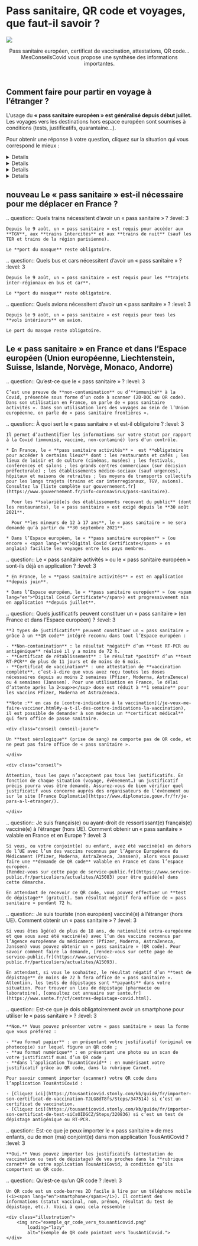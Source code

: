 # Pass sanitaire, QR code et voyages, que faut-il savoir ?

<img src="illustrations/pass_sanitaire.svg">

<header>
    <p class="big">Pass sanitaire européen, certificat de vaccination, attestations, QR code… MesConseilsCovid vous propose une synthèse des informations importantes.</p>
</header>

<div itemscope itemtype="https://schema.org/FAQPage">

## Comment faire pour partir en voyage à l’étranger ?

<div class="conseil">

L’usage du **« pass sanitaire européen » est généralisé depuis début juillet.** Les voyages vers les destinations hors espace européen sont soumises à conditions (tests, justificatifs, quarantaine…).

</div>

Pour obtenir une réponse à votre question, cliquez sur la situation qui vous correspond le mieux :

<details id="je-ne-suis-pas-vaccine">

.. summary:: Je ne suis pas vacciné(e) et je souhaite voyager

.. question:: <span class="visually-hidden">Je ne suis pas vacciné(e) :</span> Puis-je partir en voyage ?
    :level: 4

    **Oui**, mais les conditions de voyages sont plus ou moins contraignantes selon les pays de destination. Assurez-vous de vérifier quelles conditions s’appliquent avant de partir.

    Pour vérifier les conditions d’entrée dans votre pays de destination, vous pouvez consulter le site internet de son ambassade et/ou celui de [France Diplomatie](https://www.diplomatie.gouv.fr/fr/je-pars-a-l-etranger/).


.. question:: <span class="visually-hidden">Je ne suis pas vacciné(e) :</span> Sous quelle forme présenter le « pass sanitaire européen » lors d’un voyage ?
    :level: 4

    Pour voyager, il vous suffit de présenter le résultat de votre test négatif, au format papier ou numérique. Il faut que le document comporte un **QR Code** qui garantit son authenticité.


.. question:: <span class="visually-hidden">Je ne suis pas vacciné(e) :</span> Quel justificatif présenter pour partir en Corse ou vers les destinations d’Outre-mer ?
    :level: 4

    **Pour la Corse** : vous devez présenter un **test RT-PCR négatif** réalisé il y a moins de 72 h *ou* un **test antigénique négatif** réalisé il y a moins de 48 h. Pour en savoir plus, rendez-vous sur le site de l’[ARS de Corse](https://www.corse.ars.sante.fr/covid19-pass-sanitaire-obligatoire-pour-venir-en-corse).

    **Pour l’Outre-mer** : toutes les destinations d’Outre-mer exigent la présentation d’un **test RT-PCR négatif** de moins de 72 h lors de l’embarquement. D’autres conditions de voyages plus ou moins contraignantes s’ajoutent selon la destination. Nous vous invitons à consulter [cette page](https://www.gouvernement.fr/info-coronavirus/outre-mer) pour en obtenir le détail.


.. question:: <span class="visually-hidden">Je ne suis pas vacciné(e) :</span> Je pars bientôt en voyage vers un pays de l’Espace européen. Comment obtenir un « pass sanitaire européen » ?
    :level: 4

    Si vous n’êtes pas vacciné(e), un **test de dépistage négatif** sur lequel figure un QR code aux normes européennes fera office de « pass sanitaire européen ».

    Attention, tous les pays n’acceptent pas les **tests antigéniques**. Par ailleurs, la durée de validité du résultat du test varie selon les destinations de 48 h à 72 h. Nous vous conseillons de vérifier les critères d’accès à votre pays de destination avant de partir, sur le site du [ministère de l’Europe et des Affaires étrangères](https://www.diplomatie.gouv.fr/fr/conseils-aux-voyageurs/conseils-par-pays-destination/).

    Il n’est plus nécessaire de justifier d’un **motif impérieux** pour sortir de France métropolitaine vers un pays de l’Espace européen.


.. question:: <span class="visually-hidden">Je ne suis pas vacciné(e) :</span> Mon test de dépistage ne comporte pas de QR code, comment faire ?
    :level: 4

    Lorsque vous faites un test auprès d’un professionnel de santé, vous recevez un mail ou un SMS pour télécharger le **certificat de dépistage** sur le [portail SI-DEP](https://sidep.gouv.fr/cyberlab/patientviewer.jsp).

    C’est sur ce document que vous trouverez le **QR code** à présenter lors de votre voyage, ainsi que le QR Code à intégrer dans l’application TousAntiCovid.


.. question:: <span class="visually-hidden">Je ne suis pas vacciné(e) :</span> Je rentre d’un pays de l’Espace européen. Quelles mesures s’appliquent à mon retour en France métropolitaine ?
    :level: 4

    À l’embarquement sur votre vol retour vers la France, vous devrez présenter un **test antigénique ou RT-PCR négatif** réalisé dans les 72 h précédant votre vol  (moins de 24 h pour les pays sous surveillance : Chypre, Espagne, Grèce, Malte, Pays-Bas, Portugal).

    Pour plus de détails, consultez le [site du ministère de l’Intérieur](https://www.interieur.gouv.fr/Actualites/L-actu-du-Ministere/Attestation-de-deplacement-et-de-voyage#from8).


.. question:: <span class="visually-hidden">Je ne suis pas vacciné(e) :</span> Je pars bientôt en voyage dans un pays extérieur à l’Espace européen. Quel justificatif présenter ?
    :level: 4

    Pour connaître les conditions de sortie de la France métropolitaine vers un pays extérieur à l’Espace européen, rendez-vous sur le [site du ministère de l’Intérieur](https://www.interieur.gouv.fr/Actualites/L-actu-du-Ministere/Attestation-de-deplacement-et-de-voyage#from8).

    Par ailleurs, le voyage vers la plupart des destinations hors Espace européen, à partir de la France métropolitaine, est soumis à la présentation d’un **motif impérieux**.

    Pour vérifier à quelle catégorie (**verte**, **orange** ou **rouge**) appartient votre pays de destination, rendez-vous sur [le site du gouvernement](https://www.gouvernement.fr/info-coronavirus/deplacements#informations).

    La plupart des pays exigent la présentation d’un **test RT-PCR négatif** récent (réalisé il y a moins de 48 h ou 72 h). Pour connaître les conditions d’entrée dans votre pays de destination, vous pouvez consulter le site internet de son ambassade et/ou celui de [France Diplomatie](https://www.diplomatie.gouv.fr/fr/je-pars-a-l-etranger/).


.. question:: <span class="visually-hidden">Je ne suis pas vacciné(e) :</span> Je rentre de voyage d’un pays extérieur à l’Espace européen. Quelles mesures s’appliquent à mon retour en France métropolitaine ?
    :level: 4

    Les mesures sont plus ou moins contraignantes selon le pays d’où vous revenez :

    * d’un [pays classé **vert**](https://www.gouvernement.fr/info-coronavirus/deplacements#informations) (États membres de l’Union européenne ainsi que Andorre, l’Islande, le Liechtenstein, Monaco, la Norvège, Saint-Marin, la Suisse et le Vatican ; s’y ajoutent l’Arabie Saoudite, l’Australie, le Bahreïn, Brunei, le Canada, le Chili, la Corée du Sud, les États-Unis, Hong-Kong, Israël, le Japon, la Jordanie, le Liban,  la Nouvelle-Zélande, Singapour, Taïwan, Ukraine, Union des Comores, l’Uruguay et Vanuatu) : vous n’aurez pas à respecter une quarantaine à votre retour mais vous devez présenter un test antigénique ou RT-PCR négatif de moins de 72 h (moins de 24 h pour les pays sous surveillance : Chypre, Espagne, Grèce, Malte, Pays-Bas, Portugal).

    * d’un [pays classé **rouge**](https://www.gouvernement.fr/info-coronavirus/deplacements#informations) (Afghanistan, Afrique du Sud, Algérie, Argentine, Bangladesh, Brésil, Colombie, Costa-Rica, Cuba, Géorgie, Indonésie, Iran, Maldives, Maroc, Mozambique, Namibie, Népal, Oman, Pakistan, République Démocratique du Congo, Russie, Seychelles, Suriname, Tunisie et Turquie), vous devez :

        - à l’embarquement, présenter un **test RT-PCR ou antigénique négatif** réalisé il y a moins de 48 h ;
        - à l’arrivée, vous soumettre à un **test antigénique** ;
        - respecter une **quarantaine obligatoire de 10 jours** à votre retour en France.

    * d’un [pays classé **orange**](https://www.gouvernement.fr/info-coronavirus/deplacements#informations) (tous les pays, hors pays définis tels que « verts » et « rouges ») :

        - à l’embarquement, vous devez présenter un **test RT-PCR ou antigénique négatif** récent (moins de 48 h ou 72 h) ;
        - respecter un **auto-isolement de 7 jours** à votre retour en France.

</details>

<details id="je-suis-vaccine">

.. summary:: Je suis vacciné(e) et je prévois de partir en voyage

.. question:: <span class="visually-hidden">Je suis vacciné(e) :</span> Comment obtenir le « pass sanitaire européen » ?
    :level: 4

    Cela dépend de votre **pays de destination** :

    * Pour certaines destinations, votre **attestation de vaccination** complète sur laquelle figure un QR code aux normes européennes fait office de « pass sanitaire européen ».

    * Pour d’autres, seul un **test de dépistage négatif**, comportant un QR code aux normes européennes est considéré comme « pass sanitaire européen ».

    Assurez-vous de vérifier quelles conditions s’appliquent avant de partir. Pour vérifier les conditions d’entrée dans votre pays de destination, vous pouvez consulter le site internet de son ambassade et/ou celui de [France Diplomatie](https://www.diplomatie.gouv.fr/fr/je-pars-a-l-etranger/).


.. question:: <span class="visually-hidden">Je suis vacciné(e) :</span> Comment savoir si ma vaccination est complète ?
    :level: 4

    **En Europe**, votre vaccination est considérée comme étant terminée si :

    * vous avez reçu toutes les doses de vaccins que vous deviez recevoir (1, 2 ou 3 doses selon votre situation) ou ;
    * vous avez reçu votre dernière dose du vaccin Pfizer, Moderna ou AstraZeneca il y a plus de 14 jours ou ;
    * vous avez reçu votre dose de vaccin Janssen il y a plus de 28 jours.

    **En dehors de l’Espace européen**, la vaccination n’est considérée comme étant complète qu’après 2 doses de vaccin (sauf Janssen), et ce, même si une personne a déjà été contaminée par la Covid-19. Si vous n’avez reçu qu’une seule dose suite à une première infection à la Covid-19, nous vous encourageons à vous renseigner auprès des autorités de votre pays de destination afin de connaître leurs attentes en matière de schéma vaccinal.


.. question:: <span class="visually-hidden">Je suis vacciné(e) :</span> Le « pass sanitaire européen » est-il déjà en application pour les voyages dans l’Espace européen ?
    :level: 4

    **Oui.** Le « pass sanitaire européen », ou encore « <span lang="en">Digital Covid Certificate</span> » est entré en application le 1<sup>er</sup> juillet. Il permet de faciliter les voyages entre les pays membres.
    Attention, le « pass sanitaire européen » n’harmonise pas les critères d’accès dans les pays membres. Chaque pays peut exiger un type de justificatif différent : test de dépistage RT-PCR ou antigénique, attestation de vaccination…
    Pour vérifiez les conditions d’entrée dans votre pays de destination, vous pouvez consulter le site internet de son ambassade et/ou celui de [France Diplomatie](https://www.diplomatie.gouv.fr/fr/je-pars-a-l-etranger/).


.. question:: <span class="visually-hidden">Je suis vacciné(e) :</span> Comment obtenir une attestation de vaccination avec un QR code à importer dans TousAntiCovid ?
    :level: 4

    Pour télécharger une attestation de vaccination complète avec un QR code aux normes européennes, rendez-vous sur le [téléservice de l’Assurance maladie](https://attestation-vaccin.ameli.fr/).


.. question:: <span class="visually-hidden">Je suis vacciné(e) :</span> Ma preuve de vaccination est-elle suffisante pour partir en Corse ou vers les destinations d’Outre-mer ?
    :level: 4

    **Oui pour la Corse** : une preuve de vaccination complète est exigée. Vous pouvez la présenter dans votre carnet TousAntiCovid. Pour en savoir plus, rendez-vous sur le site de l’[ARS de Corse](https://www.corse.ars.sante.fr/covid19-pass-sanitaire-obligatoire-pour-venir-en-corse).

    **Pour l’Outre-mer** : les conditions de voyages diffèrent selon la destination. Nous vous invitons à consulter [cette page](https://www.gouvernement.fr/info-coronavirus/outre-mer) pour en obtenir le détail.


.. question:: <span class="visually-hidden">Je suis vacciné(e) :</span> Je pars en voyage vers un pays de l’Espace européen. Ma preuve de vaccination est-elle suffisante ?
    :level: 4

    **Cela dépend de votre destination.** Le « pass sanitaire européen » permet de faciliter le contrôle des justificatifs (vaccination, tests de dépistage) lors des voyages au sein de l’Espace européen, mais il n’harmonise pas les conditions d’entrées dans les pays membres. Vous ne pourrez donc pas faire automatiquement valoir votre vaccination pour voyager au sein de l’Union européenne.

    Certains pays exigent encore la présentation d’un **test RT-PCR ou antigénique négatif** récent (réalisé dans les 48 h ou 72 h), même pour les personnes vaccinées. Attention, le délai de validité des tests de dépistage varie selon les pays, et tous n’acceptent pas les tests antigéniques.

    Pour vérifier les conditions d’entrée dans votre pays de destination, vous pouvez consulter le site internet de son ambassade et/ou celui de [France Diplomatie](https://www.diplomatie.gouv.fr/fr/je-pars-a-l-etranger/).


.. question:: <span class="visually-hidden">Je suis vacciné(e) :</span> Je dois présenter un test de dépistage négatif avec un QR code pour voyager, comment faire ?
    :level: 4

    Lorsque vous faites un test, vous recevez un mail ou un SMS pour télécharger le **certificat de dépistage** sur le [portail SI-DEP](https://sidep.gouv.fr/cyberlab/patientviewer.jsp). C’est sur ce document que vous trouverez le QR code à présenter lors de votre voyage. Le document comporte aussi le QR Code à intégrer dans TousAntiCovid.


.. question:: <span class="visually-hidden">Je suis vacciné(e) :</span> Je rentre d’un pays de l’Espace européen. Quelles mesures s’appliquent à mon retour en France métropolitaine ?
    :level: 4

    Vous devrez présenter votre **attestation de vaccination** ou « pass sanitaire » lors de l’embarquement sur votre vol retour.


.. question:: <span class="visually-hidden">Je suis vacciné(e) :</span> Je voyage vers une destination extérieure à l’Espace européen. Ma preuve de vaccination est-elle suffisante ?
    :level: 4

    Pour connaître les conditions de sortie de la France métropolitaine vers un pays extérieur à l’Espace européen, rendez-vous sur le [site du ministère de l’Intérieur](https://www.interieur.gouv.fr/Actualites/L-actu-du-Ministere/Attestation-de-deplacement-et-de-voyage#from8).

    Par ailleurs, le voyage vers la plupart des destinations hors Espace européen, à partir de la France métropolitaine, est soumis à la présentation d’un **motif impérieux**.

    Pour vérifier à quelle catégorie (**verte**, **orange** ou **rouge**) appartient votre pays de destination, rendez-vous sur [le site du gouvernement](https://www.gouvernement.fr/info-coronavirus/deplacements#informations).

    La plupart des pays exigent la présentation d’un **test RT-PCR négatif** récent (réalisé dans les 48 h ou 72 h). Pour connaître les conditions d’entrée dans votre pays de destination, vous pouvez consulter le site internet de son ambassade et/ou celui de [France Diplomatie](https://www.diplomatie.gouv.fr/fr/je-pars-a-l-etranger/).


.. question:: <span class="visually-hidden">Je suis vacciné(e) :</span> Je reviens d’une destination extérieure à l’Espace européen. Quelles mesures s’appliquent à mon retour ?
    :level: 4

    Les mesures sont plus ou moins contraignantes selon le pays d’où vous revenez :

    * D’un [pays classé **vert**](https://www.gouvernement.fr/info-coronavirus/deplacements#informations) (États membres de l’Union européenne ainsi que Andorre, l’Islande, le Liechtenstein, Monaco, la Norvège, Saint-Marin, la Suisse et le Vatican ; s’y ajoutent l’Arabie Saoudite, l’Australie, le Bahreïn, Brunei, le Canada, le Chili, la Corée du Sud, les États-Unis, Hong-Kong, Israël, le Japon, la Jordanie, le Liban,  la Nouvelle-Zélande, Singapour, Taïwan, Ukraine, Union des Comores, l’Uruguay et Vanuatu) : vous n’aurez pas à respecter une quarantaine à votre retour mais vous devez présenter votre attestation de vaccination à l’embarquement sur votre vol retour.

    * D’un [pays classé **rouge**](https://www.gouvernement.fr/info-coronavirus/deplacements#informations) (Afghanistan, Afrique du Sud, Algérie, Argentine, Bangladesh, Brésil, Colombie, Costa-Rica, Cuba, Géorgie, Indonésie, Iran, Maldives, Maroc, Mozambique, Namibie, Népal, Oman, Pakistan, République Démocratique du Congo, Russie, Seychelles, Suriname, Tunisie et Turquie), vous devez :
        - à l’embarquement, présenter un **test RT-PCR ou antigénique négatif** réalisé il y a moins de 48 h ;
        - à l’arrivée, vous soumettre à un **test antigénique** ;
        - respecter un **auto-isolement de 7 jours**.

    * D’un [pays classé **orange**](https://www.gouvernement.fr/info-coronavirus/deplacements#informations) (tous les pays, hors pays définis tels que « verts » et « rouges ») : à l’embarquement, vous devez présenter un **test RT-PCR négatif** de moins de 72 h ou **test antigénique négatif** de moins de 48 h.

</details>

<details id="je-suis-en-cours-de-vaccination">

.. summary:: Je suis en cours de vaccination (je n’ai pas reçu toutes mes doses)

    Vous êtes considéré(e) comme étant « en cours de vaccination » si vous n’avez reçu qu’une partie des doses de vaccins que vous devez recevoir **ou** si le délai post-injection du vaccin n’est pas encore écoulé (14 jours après la dernière injection du vaccin Pfizer, Moderna et AstraZeneca ; 28 jours après l’injection du vaccin Janssen).


.. question:: <span class="visually-hidden">Je suis en cours de vaccination :</span> Puis-je partir en voyage ?
    :level: 4

    **Oui**, mais les conditions de voyages sont plus ou moins contraignantes selon les pays de destination. Assurez-vous de vérifier quelles conditions s’appliquent avant de partir.

    Pour vérifier les conditions d’entrée dans votre pays de destination, vous pouvez consulter le site internet de son ambassade et/ou celui de [France Diplomatie](https://www.diplomatie.gouv.fr/fr/je-pars-a-l-etranger/).


.. question:: <span class="visually-hidden">Je suis en cours de vaccination :</span> Comment obtenir un « pass sanitaire européen » ou un justificatif me permettant de voyager dans l’Espace européen ?
    :level: 4

    Si vous êtes en cours de vaccination (1 dose reçue sur 2 doses prévues, ou 2<sup>e</sup> dose reçue depuis moins de 2 semaines), c’est-à-dire que vous n’avez pas finalisé votre cycle vaccinal, il est probable que vous ne puissiez pas faire valoir cette vaccination pour voyager vers toutes les destinations.

    Dans la plupart des cas, vous devrez présenter un **test RT-PCR ou antigénique négatif** récent (réalisé dans les 48 h ou 72 h) sur lequel figure un QR code aux normes européennes. Ce justificatif fera office de « pass sanitaire européen ».

    Attention, tous les pays n’acceptent pas les **tests antigéniques**. Par ailleurs, la durée de validité du résultat varie selon les destinations de 48 h à 72 h. Nous vous conseillons de vérifier les critères d’accès à votre pays de destination avant de partir, en vous rendant sur [France Diplomatie](https://www.diplomatie.gouv.fr/fr/je-pars-a-l-etranger/).


.. question:: <span class="visually-hidden">Je suis en cours de vaccination :</span> Sous quelle forme présenter ce justificatif ou ce « pass sanitaire européen » lors d’un voyage ?
    :level: 4

    Depuis le 1<sup>er</sup> juillet, le format intégré dans le carnet de l’application TousAntiCovid est reconnu dans l’Espace européen. Vous pouvez également le présenter en format papier lors d’un contrôle.


.. question:: <span class="visually-hidden">Je suis en cours de vaccination :</span> Mon test de dépistage ne comporte pas de QR code, comment faire ?
    :level: 4

    Lorsque vous faites un test auprès d’un professionnel de santé, vous recevez un mail ou un SMS pour télécharger le **certificat de dépistage** sur le [portail SI-DEP](https://sidep.gouv.fr/cyberlab/patientviewer.jsp). C’est sur ce document que vous trouverez le QR code à présenter lors de votre voyage ainsi que le QR code à intégrer dans TousAntiCovid.


.. question:: <span class="visually-hidden">Je suis en cours de vaccination :</span> Quel justificatif présenter pour partir en Corse ou vers les destinations d’Outre-mer ?
    :level: 4

    **Pour la Corse** : vous devez présenter un **test RT-PCR négatif** réalisé il y a moins de 72 h *ou* un **test antigénique négatif** réalisé il y a moins de 48 h. Pour en savoir plus, rendez-vous sur le site de l’[ARS de Corse](https://www.corse.ars.sante.fr/covid19-pass-sanitaire-obligatoire-pour-venir-en-corse).

    **Pour l’Outre-mer** : les conditions de voyages diffèrent selon la destination. Nous vous invitons à consulter [cette page](https://www.gouvernement.fr/info-coronavirus/outre-mer) pour en obtenir le détail.


.. question:: <span class="visually-hidden">Je suis en cours de vaccination :</span> Je rentre d’un pays de l’Espace européen. Quelles mesures s’appliquent à mon retour en France métropolitaine ?
    :level: 4

    À l’embarquement sur votre vol retour vers la France, vous devrez présenter un **test antigénique ou RT-PCR négatif** réalisé dans les 72 h précédant votre vol (moins de 24 h pour les pays sous surveillance : Chypre, Espagne, Grèce, Malte, Pays-Bas, Portugal).

    Pour plus de détails, consultez le [site du ministère de l’Intérieur](https://www.interieur.gouv.fr/Actualites/L-actu-du-Ministere/Attestation-de-deplacement-et-de-voyage#from8).


.. question:: <span class="visually-hidden">Je suis en cours de vaccination :</span> Je pars bientôt en voyage dans un pays extérieur à l’Espace européen. Quel justificatif présenter ?
    :level: 4

    Pour connaître les conditions de sortie de la France métropolitaine vers un pays extérieur à l’Espace européen, rendez-vous sur le [site du ministère de l’Intérieur](https://www.interieur.gouv.fr/Actualites/L-actu-du-Ministere/Attestation-de-deplacement-et-de-voyage#from8).

    Par ailleurs, le voyage vers la plupart des destinations hors Espace européen, à partir de la France métropolitaine, est soumis à la présentation d’un **motif impérieux**.

    Pour vérifier à quelle catégorie (**verte**, **orange** ou **rouge**) appartient votre pays de destination, rendez-vous sur [le site du gouvernement](https://www.gouvernement.fr/info-coronavirus/deplacements#informations).

    La plupart des pays exigent la présentation d’un **test RT-PCR négatif** récent (réalisé il y a moins de 48 h ou 72 h). Pour connaître les conditions d’entrée dans votre pays de destination, vous pouvez consulter le site internet de son ambassade et/ou celui de [France Diplomatie](https://www.diplomatie.gouv.fr/fr/je-pars-a-l-etranger/).


.. question:: <span class="visually-hidden">Je suis en cours de vaccination :</span> Je rentre de voyage d’un pays extérieur à l’Espace européen. Quelles mesures s’appliquent à mon retour en France métropolitaine ?
    :level: 4

    Les mesures sont plus ou moins contraignantes selon le pays d’où vous revenez :

    * D’un [pays classé **vert**](https://www.gouvernement.fr/info-coronavirus/deplacements#informations) (États membres de l’Union européenne ainsi que Andorre, l’Islande, le Liechtenstein, Monaco, la Norvège, Saint-Marin, la Suisse et le Vatican ; s’y ajoutent l’Arabie Saoudite, l’Australie, le Bahreïn, Brunei, le Canada, le Chili, la Corée du Sud, les États-Unis, Hong-Kong, Israël, le Japon, la Jordanie, le Liban,  la Nouvelle-Zélande, Singapour, Taïwan, Ukraine, Union des Comores, l’Uruguay et Vanuatu) : vous n’aurez pas à respecter une quarantaine à votre retour mais vous devez présenter un test antigénique ou RT-PCR négatif de moins de 72 h (moins de 24 h pour les pays sous surveillance : Chypre, Espagne, Grèce, Malte, Pays-Bas, Portugal).

    * D’un [pays classé **rouge**](https://www.gouvernement.fr/info-coronavirus/deplacements#informations) (Afghanistan, Afrique du Sud, Algérie, Argentine, Bangladesh, Brésil, Colombie, Costa-Rica, Cuba, Géorgie, Indonésie, Iran, Maldives, Maroc, Mozambique, Namibie, Népal, Oman, Pakistan, République Démocratique du Congo, Russie, Seychelles, Suriname, Tunisie et Turquie), vous devez :
        - à l’embarquement, présenter un **test RT-PCR ou antigénique négatif** réalisé il y a moins de 48 h ;
        - à l’arrivée, vous soumettre à un **test antigénique** ;
        - respecter une **quarantaine obligatoire de 10 jours** à votre retour en France.

    * D’un [pays classé **orange**](https://www.gouvernement.fr/info-coronavirus/deplacements#informations) (tous les pays, hors pays définis tels que « verts » et « rouges ») :
        - à l’embarquement, vous devez présenter un **test RT-PCR ou antigénique négatif** récent (moins de 48 h ou 72 h) ;
        - respecter un **auto-isolement de 7 jours** à votre retour en France.

</details>

<details id="je-suis-gueri-de-la-covid">

.. summary:: Je suis guéri(e) de la Covid depuis plus de 11 jours et moins de 6 mois


.. question:: <span class="visually-hidden">Je suis guéri(e) de la Covid :</span> Puis-je partir en voyage ?
    :level: 4

    Pour le moment, la plupart des pays exigent la présentation d’un **test de dépistage négatif** récent (48 h ou 72 h selon la destination).

    Pour vérifier les conditions d’entrée dans votre pays de destination, vous pouvez consulter le site internet de son ambassade et/ou celui de [France Diplomatie](https://www.diplomatie.gouv.fr/fr/je-pars-a-l-etranger/).


.. question:: <span class="visually-hidden">Je suis guéri(e) de la Covid :</span> Comment obtenir un « pass sanitaire européen » ?
    :level: 4

    Si votre **test RT-PCR positif** date de plus de 11 jours et de moins de 6 mois et qu’il comporte un QR code aux normes européennes, alors il fait office de **« certificat de rétablissement »** reconnu comme « pass sanitaire » en France et dans l’Espace européen.

    Cependant, certains pays européens peuvent continuer à exiger un **test de dépistage négatif** (RT-PCR ou antigénique) récent (48 h ou 72 h).

    Pour télécharger le **certificat de dépistage** comportant un QR code aux normes européennes, rendez-vous sur le [portail SI-DEP](https://sidep.gouv.fr/cyberlab/patientviewer.jsp).

    <div class="conseil conseil-jaune">

    Un **test sérologique** (prise de sang) ne comporte pas de QR code, et ne peut pas faire office de « pass sanitaire ».

    </div>


.. question:: <span class="visually-hidden">Je suis guéri(e) de la Covid :</span> Puis-je me déplacer dans l’Espace européen ?
    :level: 4

    **Oui.** Assurez-vous de vérifier quel justificatif fait office de « pass sanitaire européen » pour votre pays de destination, en vous rendant sur le site [France Diplomatie](https://www.diplomatie.gouv.fr/fr/je-pars-a-l-etranger/). Selon votre destination, un **certificat de rétablissement** ou un **test de dépistage négatif** récent pourra vous être demandé.


.. question:: <span class="visually-hidden">Je suis guéri(e) de la Covid :</span> Je rentre d’un pays de l’Espace européen. Quelles mesures s’appliquent à mon retour en France métropolitaine ?
    :level: 4

    À l’embarquement sur votre vol retour vers la France, vous devrez présenter un **test antigénique ou RT-PCR négatif** réalisé dans les 72 h précédant votre vol (moins de 24 h pour les pays sous surveillance : Chypre, Espagne, Grèce, Malte, Pays-Bas, Portugal).

    Pour plus de détails, consultez le [site du ministère de l’Intérieur](https://www.interieur.gouv.fr/Actualites/L-actu-du-Ministere/Attestation-de-deplacement-et-de-voyage#from8).


.. question:: <span class="visually-hidden">Je suis guéri(e) de la Covid :</span> Mon test de dépistage (positif ou négatif) ne comporte pas de QR code, comment l’intégrer dans TousAntiCovid ?
    :level: 4

    Si votre **certificat de dépistage** ne comporte pas de **QR code**, vous ne pourrez pas l’intégrer dans l’application TousAntiCovid, ni le faire valoir comme « pass sanitaire ».

    Si vous avez été **testé positif après le 10 mai 2021**, votre certificat de dépistage comportant un QR code aux normes européennes reste disponible pendant **6 mois** sur le [portail SI-DEP](https://sidep.gouv.fr/cyberlab/patientviewer.jsp).

    Si vous avez été **testé positif entre le 10 mars et le 10 mai 2021**, vous pouvez demander au laboratoire de saisir un nouveau certificat de dépistage avec QR code, qui sera mis à votre disposition sur le [portail SI-DEP](https://sidep.gouv.fr/cyberlab/patientviewer.jsp).


.. question:: <span class="visually-hidden">Je suis guéri(e) de la Covid :</span> Est-ce que je peux partir en Corse ou vers les destinations d’Outre-mer ?
    :level: 4

    **Pour la Corse** : vous devez présenter un **test RT-PCR négatif** réalisé il y a moins de 72 h **ou** un test antigénique négatif réalisé il y a moins de 48 h. Pour en savoir plus, rendez-vous sur le site de l’[ARS de Corse](https://www.corse.ars.sante.fr/covid19-pass-sanitaire-obligatoire-pour-venir-en-corse).

    **Pour l’Outre-mer** : toutes les destinations d’Outre-mer exigent la présentation d’un **test RT-PCR négatif** de moins de 72 h lors de l’embarquement. D’autres conditions de voyages plus ou moins contraignantes s’ajoutent selon la destination. Nous vous invitons à consulter [cette page](https://www.gouvernement.fr/info-coronavirus/outre-mer) pour en obtenir le détail.

</details>

## <span class="nouveau">nouveau</span> Le « pass sanitaire » est-il nécessaire pour me déplacer en France ?

.. question:: Quels trains nécessitent d’avoir un « pass sanitaire » ?
    :level: 3

    Depuis le 9 août, un « pass sanitaire » est requis pour accéder aux **TGV**, aux **trains Intercités** et aux **trains de nuit** (sauf les TER et trains de la région parisienne).

    Le **port du masque** reste obligatoire.


.. question:: Quels bus et cars nécessitent d’avoir un « pass sanitaire » ?
    :level: 3

    Depuis le 9 août, un « pass sanitaire » est requis pour les **trajets inter-régionaux en bus et car**.

    Le **port du masque** reste obligatoire.


.. question:: Quels avions nécessitent d’avoir un « pass sanitaire » ?
    :level: 3

    Depuis le 9 août, un « pass sanitaire » est requis pour tous les **vols intérieurs** en avion.

    Le port du masque reste obligatoire.


## Le « pass sanitaire » en France et dans l’Espace européen (Union européenne, Liechtenstein, Suisse, Islande, Norvège, Monaco, Andorre)

.. question:: Qu’est-ce que le « pass sanitaire » ?
    :level: 3

    C’est une preuve de **non-contamination** ou d’**immunité** à la Covid, présentée sous forme d’un code à scanner (2D-DOC ou QR code).
    Dans son utilisation en France, on parle de « pass sanitaire activités ». Dans son utilisation lors des voyages au sein de l’Union européenne, on parle de « pass sanitaire frontières ».


.. question:: À quoi sert le « pass sanitaire » et est-il obligatoire ?
    :level: 3

    Il permet d’authentifier les informations sur votre statut par rapport à la Covid (immunisé, vacciné, non-contaminé) lors d’un contrôle.

    * En France, le « **pass sanitaire activités** »  est **obligatoire pour accéder à certains lieux** dont : les restaurants et cafés ; les lieux de loisir et de culture (cinémas, musées) ; les festivals, conférences et salons ; les grands centres commerciaux (sur décision préfectorale) ; les établissements médico-sociaux (sauf urgences), hôpitaux et maisons de retraites ; les moyens de transports collectifs pour les longs trajets (trains et car interregionaux, TGV, avions). Consultez la [liste complète sur gouvernement.fr](https://www.gouvernement.fr/info-coronavirus/pass-sanitaire).

      Pour les **salarié(e)s des établissements recevant du public** (dont les restaurants), le « pass sanitaire » est exigé depuis le **30 août 2021**.

      Pour **les mineurs de 12 à 17 ans**, le « pass sanitaire » ne sera demandé qu’à partir du **30 septembre 2021**.

    * Dans l’Espace européen, le « **pass sanitaire européen** » (ou encore « <span lang="en">Digital Covid Certificate</span> » en anglais) facilite les voyages entre les pays membres.


.. question:: Le « pass sanitaire activités » ou le « pass sanitaire européen » sont-ils déjà en application ?
    :level: 3

    * En France, le « **pass sanitaire activités** » est en application **depuis juin**.

    * Dans l’Espace européen, le « **pass sanitaire européen** » (ou <span lang="en">*Digital Covid Certificate*</span>) est progressivement mis en application **depuis juillet**.


.. question:: Quels justificatifs peuvent constituer un « pass sanitaire » (en France et dans l’Espace européen) ?
    :level: 3

    **3 types de justificatifs** peuvent constituer un « pass sanitaire » grâce à un **QR code** intégré reconnu dans tout l’Espace européen :

    - **Non-contamination** : le résultat *négatif* d’un **test RT-PCR ou antigénique** réalisé il y a moins de 72 h.
    - **Certificat de rétablissement** : le résultat *positif* d’un **test RT-PCR** de plus de 11 jours et de moins de 6 mois.
    - **Certificat de vaccination** : une attestation de **vaccination complète**, c’est-à-dire que vous avez reçu toutes les doses nécessaires depuis au moins 2 semaines (Pfizer, Moderna, AstraZeneca) ou 4 semaines (Janssen). Pour une utilisation en France, le délai d’attente après la 2<sup>e</sup> dose est réduit à **1 semaine** pour les vaccins Pfizer, Moderna et AstraZeneca.

    **Note :** en cas de [contre-indication à la vaccination](/je-veux-me-faire-vacciner.html#y-a-t-il-des-contre-indications-la-vaccination), il est possible de demander à son médecin un **certificat médical** qui fera office de passe sanitaire.

    <div class="conseil conseil-jaune">

    Un **test sérologique** (prise de sang) ne comporte pas de QR code, et ne peut pas faire office de « pass sanitaire ».

    </div>

    <div class="conseil">

    Attention, tous les pays n’acceptent pas tous les justificatifs. En fonction de chaque situation (voyage, évènement…) un justificatif précis pourra vous être demandé. Assurez-vous de bien vérifier quel justificatif vous concerne auprès des organisateurs de l’évènement ou sur le site [France Diplomatie](https://www.diplomatie.gouv.fr/fr/je-pars-a-l-etranger/).

    </div>


.. question:: Je suis français(e) ou ayant-droit de ressortissant(e) français(e) vacciné(e) à l’étranger (hors UE). Comment obtenir un « pass sanitaire » valable en France et en Europe ?
    :level: 3

    Si vous, ou votre conjoint(e) ou enfant, avez été vacciné(e) en dehors de l’UE avec l’un des vaccins reconnus par l’Agence Européenne du Médicament (Pfizer, Moderna, AstraZeneca, Janssen), alors vous pouvez faire une **demande de QR code** valable en France et dans l’espace européen.
    [Rendez-vous sur cette page de service-public.fr](https://www.service-public.fr/particuliers/actualites/A15083) pour être guidé(e) dans cette démarche.

    En attendant de recevoir ce QR code, vous pouvez effectuer un **test de dépistage** (gratuit). Son résultat négatif fera office de « pass sanitaire » pendant 72 h.


.. question:: Je suis touriste (non européen) vacciné(e) à l’étranger (hors UE). Comment obtenir un « pass sanitaire » ?
    :level: 3

    Si vous êtes âgé(e) de plus de 18 ans, de nationalité extra-européenne et que vous avez été vacciné(e) avec l’un des vaccins reconnus par l’Agence européenne du médicament (Pfizer, Moderna, AstraZeneca, Janssen) vous pouvez obtenir un « pass sanitaire » (QR code). Pour savoir comment faire la demande, [rendez-vous sur cette page de service-public.fr](https://www.service-public.fr/particuliers/actualites/A15093).

    En attendant, si vous le souhaitez, le résultat négatif d’un **test de dépistage** de moins de 72 h fera office de « pass sanitaire ». Attention, les tests de dépistages sont **payants** dans votre situation. Pour trouver un lieu de dépistage (pharmacie ou laboratoire), [consultez cet annuaire sur sante.fr](https://www.sante.fr/cf/centres-depistage-covid.html).


.. question:: Est-ce que je dois obligatoirement avoir un <span lang="en">smartphone</span> pour utiliser le « pass sanitaire » ?
    :level: 3

    **Non.** Vous pouvez présenter votre « pass sanitaire » sous la forme que vous préférez :

    - **au format papier** : en présentant votre justificatif (original ou photocopie) sur lequel figure un QR code ;
    - **au format numérique** : en présentant une photo ou un scan de votre justificatif muni d’un QR code ;
    - **dans l’application TousAntiCovid** : en numérisant votre justificatif grâce au QR code, dans la rubrique Carnet.

    Pour savoir comment importer (scanner) votre QR code dans l’application TousAntiCovid :

    - [Cliquez ici](https://tousanticovid.stonly.com/kb/guide/fr/importer-son-certificat-de-vaccination-TJLG8dT8fs/Steps/347514) si c’est un certificat de vaccination.
    - [Cliquez ici](https://tousanticovid.stonly.com/kb/guide/fr/importer-son-certificat-de-test-siCsOIDGCZ/Steps/320836) si c’est un test de dépistage antigénique ou RT-PCR.


.. question:: Est-ce que je peux importer le « pass sanitaire » de mes enfants, ou de mon (ma) conjoint(e) dans mon application TousAntiCovid ?
    :level: 3

    **Oui.** Vous pouvez importer les justificatifs (attestation de vaccination ou test de dépistage) de vos proches dans la **rubrique carnet** de votre application TousAntiCovid, à condition qu’ils comportent un QR code.


.. question:: Qu’est-ce qu’un QR code ?
    :level: 3

    Un QR code est un code-barres 2D facile à lire par un téléphone mobile (<i><span lang="en">smartphone</span></i>). Il contient des informations (statut vaccinal, nom, prénom, résultat du test de dépistage, etc.). Voici à quoi cela ressemble :

    <div class="illustration">
        <img src="exemple_qr_code_vers_tousanticovid.png"
            loading="lazy"
            alt="Exemple de QR code pointant vers TousAntiCovid.">
    </div>

</div>
